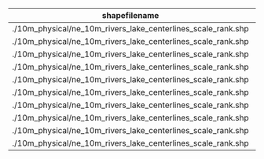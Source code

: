 shapefilename                                                 |  var                     |  value
--------------------------------------------------------------|--------------------------|-------
./10m_physical/ne_10m_rivers_lake_centerlines_scale_rank.shp  |  New_name                |  9211
./10m_physical/ne_10m_rivers_lake_centerlines_scale_rank.shp  |  Deleted_name            |  9595
./10m_physical/ne_10m_rivers_lake_centerlines_scale_rank.shp  |  Modified_name           |  26947
./10m_physical/ne_10m_rivers_lake_centerlines_scale_rank.shp  |  Empty_name              |  21912
./10m_physical/ne_10m_rivers_lake_centerlines_scale_rank.shp  |  Same_name               |  9405
./10m_physical/ne_10m_rivers_lake_centerlines_scale_rank.shp  |  Wikidataid_redirected   |  0
./10m_physical/ne_10m_rivers_lake_centerlines_scale_rank.shp  |  Wikidataid_notfound     |  0
./10m_physical/ne_10m_rivers_lake_centerlines_scale_rank.shp  |  Wikidataid_null         |  507
./10m_physical/ne_10m_rivers_lake_centerlines_scale_rank.shp  |  Wikidataid_notnull      |  3670
./10m_physical/ne_10m_rivers_lake_centerlines_scale_rank.shp  |  Wikidataid_badformated  |  0

